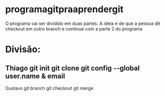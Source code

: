 # programagitpraaprendergit

O programa vai ser dividido em duas partes. A ideia é de que a pessoa dê checkout em outro branch e continue com a parte 2 do programa 

# Divisão:
Thiago
git init
git clone
git config --global user.name & email
-------------------------------------------
Gustavo
git branch
git checkout
git merge
